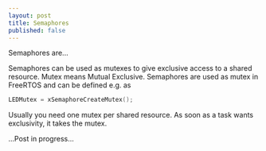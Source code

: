 ```yaml
---
layout: post
title: Semaphores
published: false
---
```


Semaphores are...

Semaphores can be used as mutexes to give exclusive access to a shared resource.
Mutex means Mutual Exclusive.
Semaphores are used as mutex in FreeRTOS and can be defined e.g. as

```C++
LEDMutex = xSemaphoreCreateMutex();
```

Usually you need one mutex per shared resource.
As soon as a task wants exclusivity, it takes the mutex.

<!-- 
* https://www.youtube.com/watch?v=684KSAvYbw4
-->

...Post in progress...
